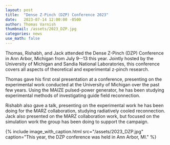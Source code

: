 ```yaml
---
layout: post
title:  "Dense Z-Pinch (DZP) Conference 2023"
date:   2023-07-14 12:00:00 -0500
author: Thomas Varnish
thumbnail: /assets/2023_DZP.jpg
categories: news
use_math: false
---
```


Thomas, Rishabh, and Jack attended the Dense Z-Pinch (DZP) Conference in Ann Arbor, Michigan from July 9--13 this year. Jointly hosted by the University of Michigan and Sandia National Laboratories, this conference covers all aspects of theoretical and experimental z-pinch research. 

Thomas gave his first oral presentation at a conference, presenting on the experimental work conducted at the University of Michigan over the past few years. Using the MAIZE pulsed-power generator, he has been studying experimental methods of investigating guide field reconnection.

Rishabh also gave a talk, presenting on the experimental work he has been doing for the MARZ collaboration, studying radiatively cooled reconnection. Jack also presented on the MARZ collaboration work, but focused on the simulation work the group has been doing to support the campaign.

{% include image_with_caption.html 
    src="/assets/2023_DZP.jpg"
    caption="This year, the DZP conference was held in Ann Arbor, MI."
%}